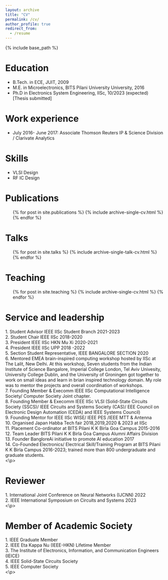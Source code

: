 ```yaml
---
layout: archive
title: "CV"
permalink: /cv/
author_profile: true
redirect_from:
  - /resume
---
```


{% include base_path %}

Education
======
* B.Tech. in ECE, JUIT, 2009
* M.E. in Microelectronics, BITS Pilani University University, 2016
* Ph.D in Electronics System Engineering, IISc, 10/2023 (expected) [Thesis submitted]

Work experience
======
* July 2016- June 2017: Associate
  Thomson Reuters IP & Science Division /  Clarivate Analytics 
  
Skills
======
* VLSI Design
* RF IC Design


Publications
======
  <ul>{% for post in site.publications %}
    {% include archive-single-cv.html %}
  {% endfor %}</ul>
  
Talks
======
  <ul>{% for post in site.talks %}
    {% include archive-single-talk-cv.html %}
  {% endfor %}</ul>
  
Teaching
======
  <ul>{% for post in site.teaching %}
    {% include archive-single-cv.html %}
  {% endfor %}</ul>
  
Service and leadership
======
<p>
1. Student Advisor IEEE IISc Student Branch 2021-2023 <br>
2. Student Chair IEEE IISc 2018-2020 <br>
3. President IEEE IISc HKN Mu Xi 2020-2021  <br>
4. President IEEE IISc UPP 2018 -2022  <br>
5. Section Student Representative, IEEE BANGALORE SECTION 2020  <br>
6. Mentored EMEA brain-inspired computing workshop hosted by IISc at The Lalit, New Delhi. At this workshop, Seven students from the Indian Institute of Science Bangalore, Imperial College London,  Tel Aviv Univesity, University College Dublin, and the University of Groningen got together to work on small ideas and learn in brian inspired technology domain. My role was to mentor the projects and overall coordination of workshops.  <br>
7. Founding Member & Execomm IEEE IISc Computational Intelligence Society/ Computer Society Joint chapter. <br>
8. Founding Member & Execomm IEEE IISc VLSI (Solid-State Circuits Society (SSCS)/ IEEE Circuits and Systems Society (CAS)/ EEE Council on Electronic Design Automation (CEDA) and IEEE Systems Council)  <br>
9. Founding Mentor for  IEEE IISc WISE/ IEEE PES /IEEE MTT & Antenna  <br>
10. Organised Japan Habba Tech fair 2018,2019,2020 & 2023 at IISc  <br>
11. Placement Co-ordinator at BITS Pilani K K Birla Goa Campus 2015-2016  <br>
12. Team Leader BITS Pilani K K Birla Goa Campus Alumni Affairs Division  <br>
13. Founder BangloreAi initiative to promote AI education 2017  <br>
14. Co-Founded Electronics/ Electrical Skill/Training Program  at BITS Pilani K K Birla Campus 2016-2023; trained more than 800 undergraduate and graduate students.  <br>
  <\p>
    
Reviewer
======
<p>
 1. International Joint Conference on Neural Networks (IJCNN) 2022 <br>
 2. IEEE International Symposium on Circuits and Systems 2023 <br>
<\p>
  
Member of Academic Society
======
<p>
1. IEEE Graduate Member <br>
2. IEEE Eta Kappa Nu (IEEE-HKN) Lifetime Member <br>
3. The Institute of Electronics, Information, and Communication Engineers (IEICE) <br>
4. IEEE Solid-State Circuits Society <br>
5. IEEE Computer Society <br>
<\p>
